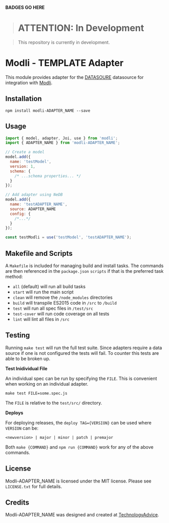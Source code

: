 **BADGES GO HERE**

> # ATTENTION: In Development

> This repository is currently in development.

# Modli - TEMPLATE Adapter

This module provides adapter for the [DATASOURE](http://DATASOURCE.COM)
datasource for integration with [Modli](https://github.com/node-modli).

## Installation

```
npm install modli-ADAPTER_NAME --save
```

## Usage

```javascript
import { model, adapter, Joi, use } from 'modli';
import { ADAPTER_NAME } from 'modli-ADAPTER_NAME';

// Create a model
model.add({
  name: 'testModel',
  version: 1,
  schema: {
    /* ...schema properties... */
  }
});

// Add adapter using NeDB
model.add({
  name: 'testADAPTER_NAME',
  source: ADAPTER_NAME
  config: {
    /*...*/
  }
});

const testModli = use('testModel', 'testADAPTER_NAME');
```

## Makefile and Scripts

A `Makefile` is included for managing build and install tasks. The commands are
then referenced in the `package.json` `scripts` if that is the preferred
task method:

* `all` (default) will run all build tasks
* `start` will run the main script
* `clean` will remove the `/node_modules` directories
* `build` will transpile ES2015 code in `/src` to `/build`
* `test` will run all spec files in `/test/src`
* `test-cover` will run code coverage on all tests
* `lint` will lint all files in `/src`

## Testing

Running `make test` will run the full test suite. Since adapters require a data
source if one is not configured the tests will fail. To counter this tests are
able to be broken up.

**Test Inidividual File**

An individual spec can be run by specifying the `FILE`. This is convenient when
working on an individual adapter.

```
make test FILE=some.spec.js
```

The `FILE` is relative to the `test/src/` directory.

**Deploys**

For deploying releases, the `deploy TAG={VERSION}` can be used where `VERSION` can be:

```
<newversion> | major | minor | patch | premajor
```

Both `make {COMMAND}` and `npm run {COMMAND}` work for any of the above commands.

## License

Modli-ADAPTER_NAME is licensed under the MIT license. Please see `LICENSE.txt` for full details.

## Credits

Modli-ADAPTER_NAME was designed and created at [TechnologyAdvice](http://www.technologyadvice.com).